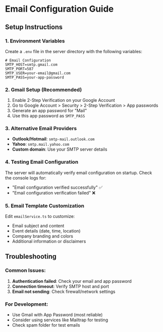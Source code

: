 # Email Configuration Guide

## Setup Instructions

### 1. Environment Variables

Create a `.env` file in the server directory with the following variables:

```env
# Email Configuration
SMTP_HOST=smtp.gmail.com
SMTP_PORT=587
SMTP_USER=your-email@gmail.com
SMTP_PASS=your-app-password
```

### 2. Gmail Setup (Recommended)

1. Enable 2-Step Verification on your Google Account
2. Go to Google Account > Security > 2-Step Verification > App passwords
3. Generate an app password for "Mail"
4. Use this app password as `SMTP_PASS`

### 3. Alternative Email Providers

- **Outlook/Hotmail**: `smtp-mail.outlook.com`
- **Yahoo**: `smtp.mail.yahoo.com`
- **Custom domain**: Use your SMTP server details

### 4. Testing Email Configuration

The server will automatically verify email configuration on startup. Check the console logs for:

- "Email configuration verified successfully" ✅
- "Email configuration verification failed" ❌

### 5. Email Template Customization

Edit `emailService.ts` to customize:

- Email subject and content
- Event details (date, time, location)
- Company branding and colors
- Additional information or disclaimers

## Troubleshooting

### Common Issues:

1. **Authentication failed**: Check your email and app password
2. **Connection timeout**: Verify SMTP host and port
3. **Email not sending**: Check firewall/network settings

### For Development:

- Use Gmail with App Password (most reliable)
- Consider using services like Mailtrap for testing
- Check spam folder for test emails
